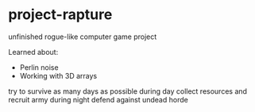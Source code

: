 # project-rapture

unfinished rogue-like computer game project

Learned about:
- Perlin noise
- Working with 3D arrays

try to survive as many days as possible
during day collect resources and recruit army
during night defend against undead horde
